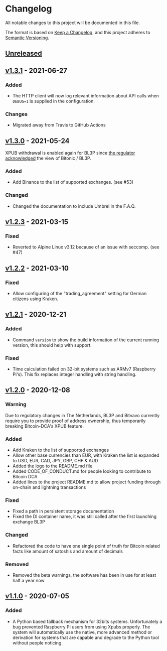 # Changelog
All notable changes to this project will be documented in this file.

The format is based on [Keep a Changelog](https://keepachangelog.com/en/1.0.0/),
and this project adheres to [Semantic Versioning](https://semver.org/spec/v2.0.0.html).

## [Unreleased]
## [v1.3.1] - 2021-06-27
### Added
* The HTTP client will now log relevant information about API calls when `DEBUG=1` is supplied in the configuration.

### Changes
* Migrated away from Travis to GitHub Actions

## [v1.3.0] - 2021-05-24
XPUB withdrawal is enabled again for BL3P since [the regulator acknowledged](https://bitonic.nl/en/news/231/dnb-formally-acknowledges-complaints-bitonic-and-revokes-wallet-verification-requirement) the view of Bitonic / BL3P. 

### Added
* Add Binance to the list of supported exchanges. (see #53)

### Changed
* Changed the documentation to include Umbrel in the F.A.Q.

## [v1.2.3] - 2021-03-15
### Fixed
* Reverted to Alpine Linux v3.12 because of an issue with seccomp. (see #47)

## [v1.2.2] - 2021-03-10
### Fixed
* Allow configuring of the "trading_agreement" setting for German citizens using Kraken.

## [v1.2.1] - 2020-12-21
### Added
* Command `version` to show the build information of the current running version, this should help with support.

### Fixed
* Time calculation failed on 32-bit systems such as ARMv7 (Raspberry Pi's). This fix replaces integer handling with string handling.

## [v1.2.0] - 2020-12-08
### Warning
Due to regulatory changes in The Netherlands, BL3P and Bitvavo currently require you to provide proof of address ownership, thus temporarily breaking Bitcoin-DCA's XPUB feature.

### Added
* Add Kraken to the list of supported exchanges
* Allow other base currencies than EUR, with Kraken the list is expanded to USD, EUR, CAD, JPY, GBP, CHF & AUD
* Added the logo to the README.md file
* Added CODE_OF_CONDUCT.md for people looking to contribute to Bitcoin DCA
* Added lines to the project README.md to allow project funding through on-chain and lightning transactions

### Fixed
* Fixed a path in persistent storage documentation
* Fixed the DI container name, it was still called after the first launching exchange BL3P

### Changed
* Refactored the code to have one single point of truth for Bitcoin related facts like amount of satoshis and amount of decimals

### Removed
* Removed the beta warnings, the software has been in use for at least half a year now

## [v1.1.0] - 2020-07-05
### Added
* A Python based fallback mechanism for 32bits systems. Unfortunately a bug prevented Raspberry Pi users from using Xpubs properly. The system will automatically use the native, more advanced method or derivation for systems that are capable and degrade to the Python tool without people noticing.

[Unreleased]: https://github.com/Jorijn/bitcoin-dca/compare/v1.3.1...HEAD
[v1.3.1]: https://github.com/Jorijn/bitcoin-dca/compare/v1.3.0...v1.3.1
[v1.3.0]: https://github.com/Jorijn/bitcoin-dca/compare/v1.2.3...v1.3.0
[v1.2.3]: https://github.com/Jorijn/bitcoin-dca/compare/v1.2.2...v1.2.3
[v1.2.2]: https://github.com/Jorijn/bitcoin-dca/compare/v1.2.1...v1.2.2
[v1.2.1]: https://github.com/Jorijn/bitcoin-dca/compare/v1.2.0...v1.2.1
[v1.2.0]: https://github.com/Jorijn/bitcoin-dca/compare/v1.1.0...v1.2.0
[v1.1.0]: https://github.com/Jorijn/bitcoin-dca/compare/v1.0.0...v1.1.0
